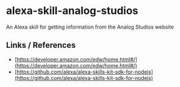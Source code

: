 # alexa-skill-analog-studios
An Alexa skill for getting information from the Analog Studios website

## Links / References

- [https://developer.amazon.com/edw/home.html#/](https://developer.amazon.com/edw/home.html#/)
- [https://github.com/alexa/alexa-skills-kit-sdk-for-nodejs](https://github.com/alexa/alexa-skills-kit-sdk-for-nodejs)